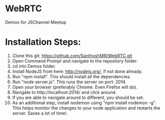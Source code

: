 WebRTC
======

Demos for JSChannel Meetup

Installation Steps:
==================

1. Clone this git: https://github.com/SanthoshMR/WebRTC.git
2. Open Command Prompt and navigate to the repository folder.
3. cd into Demos folder.
4. Install NodeJS from here: http://nodejs.org/, if not done already.
5. Run "npm install". This should install all the dependencies.
6. Run "node server.js". This runs the server on port: 2014.
7. Open your browser (preferably Chrome. Even Firefox will do).
8. Navigate to http://localhost:2014/ and click around.
9. If you are able to navigate around to different, you should be set.
10. As an additional step, install nodemon using "npm install nodemon -g". This helps monitor the changes to your node application and restarts the server. Saves a lot of time!.
